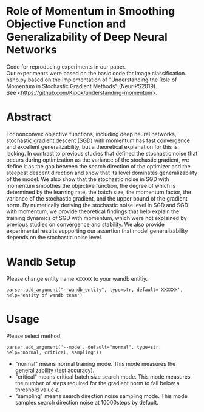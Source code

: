 # Role of Momentum in Smoothing Objective Function and Generalizability of Deep Neural Networks
Code for reproducing experiments in our paper.  
Our experiments were based on the basic code for image classification.  
nshb.py based on the implementation of "Understanding the Role of Momentum in Stochastic Gradient Methods" (NeurIPS2019).   
See <<https://github.com/Kipok/understanding-momentum>>.

# Abstract
For nonconvex objective functions, including deep neural networks, stochastic gradient descent (SGD) with momentum has fast convergence and excellent generalizability, but a theoretical explanation for this is lacking. In contrast to previous studies that defined the stochastic noise that occurs during optimization as the variance of the stochastic gradient, we define it as the gap between the search direction of the optimizer and the steepest descent direction and show that its level dominates generalizability of the model. We also show that the stochastic noise in SGD with momentum smoothes the objective function, the degree of which is determined by the learning rate, the batch size, the momentum factor, the variance of the stochastic gradient, and the upper bound of the gradient norm. By numerically deriving the stochastic noise level in SGD and SGD with momentum, we provide theoretical findings that help explain the training dynamics of SGD with momentum, which were not explained by previous studies on convergence and stability. We also provide experimental results supporting our assertion that model generalizability depends on the stochastic noise level.

# Wandb Setup
Please change entity name `XXXXXX` to your wandb entitiy.
```
parser.add_argument("--wandb_entity", type=str, default='XXXXXX', help='entity of wandb team')
```

# Usage
Please select method.
```
parser.add_argument('--mode', default="normal", type=str, help='normal, critical, sampling'))
```

- "normal" means normal training mode. This mode measures the generalizability (test accuracy).  
- "critical" means critical batch size search mode. This mode measures the number of steps required for the gradient norm to fall below a threshold value $\epsilon$.  
- "sampling" means search direction noise sampling mode. This mode samples search direction noise at 10000steps by default.
